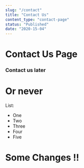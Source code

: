 ```yaml
---
slug: "/contact"
title: "Contact Us"
content_type: "contact-page"
status: "Published"
date: "2020-15-04"
---
```




# Contact Us Page

### Contact us later

# Or never

List:
- One
- Two
- Three
- Four
- Five

# Some Changes !!